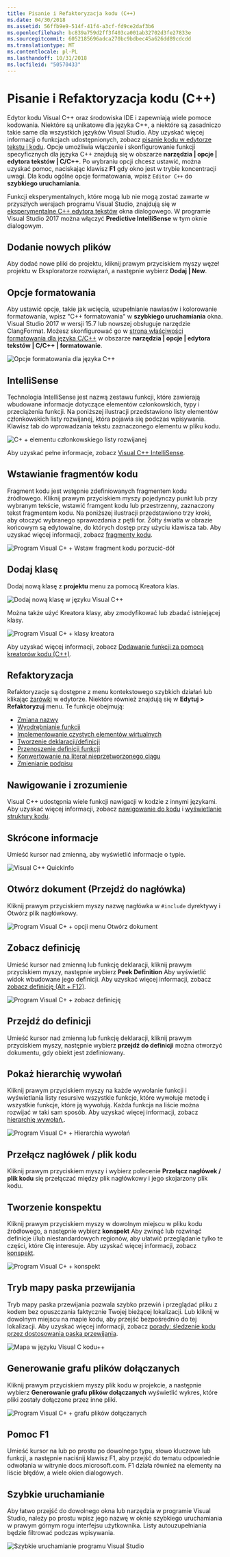 ```yaml
---
title: Pisanie i Refaktoryzacja kodu (C++)
ms.date: 04/30/2018
ms.assetid: 56ffb9e9-514f-41f4-a3cf-fd9ce2daf3b6
ms.openlocfilehash: bc839a759d2ff3f403ca001ab32702d3fe27833e
ms.sourcegitcommit: 6052185696adca270bc9bdbec45a626dd89cdcdd
ms.translationtype: MT
ms.contentlocale: pl-PL
ms.lasthandoff: 10/31/2018
ms.locfileid: "50570433"
---
```

# <a name="writing-and-refactoring-code-c"></a>Pisanie i Refaktoryzacja kodu (C++)

Edytor kodu Visual C++ oraz środowiska IDE i zapewniają wiele pomoce kodowania. Niektóre są unikatowe dla języka C++, a niektóre są zasadniczo takie same dla wszystkich języków Visual Studio. Aby uzyskać więcej informacji o funkcjach udostępnionych, zobacz [pisanie kodu w edytorze tekstu i kodu](/visualstudio/ide/writing-code-in-the-code-and-text-editor). Opcje umożliwia włączenie i skonfigurowanie funkcji specyficznych dla języka C++ znajdują się w obszarze **narzędzia &#124; opcje &#124; edytora tekstów &#124; C/C++**. Po wybraniu opcji chcesz ustawić, można uzyskać pomoc, naciskając klawisz **F1** gdy okno jest w trybie koncentracji uwagi. Dla kodu ogólne opcje formatowania, wpisz `Editor C++` do **szybkiego uruchamiania**.

Funkcji eksperymentalnych, które mogą lub nie mogą zostać zawarte w przyszłych wersjach programu Visual Studio, znajdują się w [eksperymentalne C++ edytora tekstów](/visualstudio/ide/reference/options-text-editor-c-cpp-experimental) okna dialogowego. W programie Visual Studio 2017 można włączyć **Predictive IntelliSense** w tym oknie dialogowym.

## <a name="adding-new-files"></a>Dodanie nowych plików

Aby dodać nowe pliki do projektu, kliknij prawym przyciskiem myszy węzeł projektu w Eksploratorze rozwiązań, a następnie wybierz **Dodaj &#124; New**.

## <a name="formatting-options"></a>Opcje formatowania

Aby ustawić opcje, takie jak wcięcia, uzupełnianie nawiasów i kolorowanie formatowania, wpisz "C++ formatowania" w **szybkiego uruchamiania** okna. Visual Studio 2017 w wersji 15.7 lub nowszej obsługuje narzędzie ClangFormat. Możesz skonfigurować go w [strona właściwości formatowania dla języka C/C++](/visualstudio/ide/reference/options-text-editor-c-cpp-formatting) w obszarze **narzędzia &#124; opcje &#124; edytora tekstów &#124; C/C++ &#124; formatowanie**.

![Opcje formatowania dla języka C++](media/cpp-formatting-options.png)

## <a name="intellisense"></a>IntelliSense

Technologia IntelliSense jest nazwą zestawu funkcji, które zawierają wbudowane informacje dotyczące elementów członkowskich, typy i przeciążenia funkcji. Na poniższej ilustracji przedstawiono listy elementów członkowskich listy rozwijanej, która pojawia się podczas wpisywania. Klawisz tab do wprowadzania tekstu zaznaczonego elementu w pliku kodu.

![C&#43; &#43; elementu członkowskiego listy rozwijanej](../ide/media/vs2015_cpp_statement_completion.png "vs2015_cpp_statement_completion")

Aby uzyskać pełne informacje, zobacz [Visual C++ IntelliSense](/visualstudio/ide/visual-cpp-intellisense).

## <a name="insert-snippets"></a>Wstawianie fragmentów kodu

Fragment kodu jest wstępnie zdefiniowanych fragmentem kodu źródłowego. Kliknij prawym przyciskiem myszy pojedynczy punkt lub przy wybranym tekście, wstawić framgent kodu lub przestrzenny, zaznaczony tekst fragmentem kodu. Na poniższej ilustracji przedstawiono trzy kroki, aby otoczyć wybranego sprawozdania z pętli for. Żółty światła w obrazie końcowym są edytowalne, do których dostęp przy użyciu klawisza tab. Aby uzyskać więcej informacji, zobacz [fragmenty kodu](/visualstudio/ide/code-snippets).

![Program Visual C&#43; &#43; Wstaw fragment kodu porzucić&#45;dół](../ide/media/vs2015_cpp_surround_with.png "vs2015_cpp_surround_with")

## <a name="add-class"></a>Dodaj klasę

Dodaj nową klasę z **projektu** menu za pomocą Kreatora klas.

![Dodaj nową klasę w języku Visual C&#43;&#43;](../ide/media/vs2015_cpp_add_class.png "vs2015_cpp_add_class")

Można także użyć Kreatora klasy, aby zmodyfikować lub zbadać istniejącej klasy.

![Program Visual C&#43; &#43; klasy kreatora](../ide/media/vs2015_cpp_class_wizard.png "vs2015_cpp_class_wizard")

Aby uzyskać więcej informacji, zobacz [Dodawanie funkcji za pomocą kreatorów kodu (C++)](../ide/adding-functionality-with-code-wizards-cpp.md).

## <a name="refactoring"></a>Refaktoryzacja

Refaktoryzacje są dostępne z menu kontekstowego szybkich działań lub klikając [żarówki](/visualstudio/ide/perform-quick-actions-with-light-bulbs) w edytorze.  Niektóre również znajdują się w **Edytuj > Refaktoryzuj** menu.  Te funkcje obejmują:

* [Zmiana nazwy](refactoring/rename.md)
* [Wyodrębnianie funkcji](refactoring/extract-function.md)
* [Implementowanie czystych elementów wirtualnych](refactoring/implement-pure-virtuals.md)
* [Tworzenie deklaracji/definicji](refactoring/create-declaration-definition.md)
* [Przenoszenie definicji funkcji](refactoring/move-definition-location.md)
* [Konwertowanie na literał nieprzetworzonego ciągu](refactoring/convert-to-raw-string-literal.md)
* [Zmienianie podpisu](refactoring/change-signature.md)

## <a name="navigate-and-understand"></a>Nawigowanie i zrozumienie

Visual C++ udostępnia wiele funkcji nawigacji w kodzie z innymi językami. Aby uzyskać więcej informacji, zobacz [nawigowanie do kodu](/visualstudio/ide/navigating-code) i [wyświetlanie struktury kodu](/visualstudio/ide/viewing-the-structure-of-code).

## <a name="quickinfo"></a>Skrócone informacje

Umieść kursor nad zmienną, aby wyświetlić informacje o typie.

![Visual C&#43;&#43; QuickInfo](../ide/media/vs2015_cpp_quickinfo.png "vs2015_cpp_quickInfo")

## <a name="open-document-navigate-to-header"></a>Otwórz dokument (Przejdź do nagłówka)

Kliknij prawym przyciskiem myszy nazwę nagłówka w `#include` dyrektywy i Otwórz plik nagłówkowy.

![Program Visual C&#43; &#43; opcji menu Otwórz dokument](../ide/media/vs2015_cpp_open_document.png "vs2015_cpp_open_document")

## <a name="peek-definition"></a>Zobacz definicję

Umieść kursor nad zmienną lub funkcję deklaracji, kliknij prawym przyciskiem myszy, następnie wybierz **Peek Definition** Aby wyświetlić widok wbudowane jego definicji. Aby uzyskać więcej informacji, zobacz [zobacz definicję (Alt + F12)](/visualstudio/ide/how-to-view-and-edit-code-by-using-peek-definition-alt-plus-f12).

![Program Visual C&#43; &#43; zobacz definicję](../ide/media/vs2015_cpp_peek_definition.png "vs2015_cpp_peek_definition")

## <a name="go-to-definition"></a>Przejdź do definicji

Umieść kursor nad zmienną lub funkcję deklaracji, kliknij prawym przyciskiem myszy, następnie wybierz **przejdź do definicji** można otworzyć dokumentu, gdy obiekt jest zdefiniowany.

## <a name="view-call-hierarchy"></a>Pokaż hierarchię wywołań

Kliknij prawym przyciskiem myszy na każde wywołanie funkcji i wyświetlania listy resursive wszystkie funkcje, które wywołuje metodę i wszystkie funkcje, które ją wywołują. Każda funkcja na liście można rozwijać w taki sam sposób. Aby uzyskać więcej informacji, zobacz [hierarchię wywołań,](/visualstudio/ide/reference/call-hierarchy).

![Program Visual C&#43; &#43; Hierarchia wywołań](../ide/media/vs2015_cpp_call_hierarchy.png "vs2015_cpp_call_hierarchy")

## <a name="toggle-header--code-file"></a>Przełącz nagłówek / plik kodu

Kliknij prawym przyciskiem myszy i wybierz polecenie **Przełącz nagłówek / plik kodu** się przełączać między plik nagłówkowy i jego skojarzony plik kodu.

## <a name="outlining"></a>Tworzenie konspektu

Kliknij prawym przyciskiem myszy w dowolnym miejscu w pliku kodu źródłowego, a następnie wybierz **konspekt** Aby zwinąć lub rozwinąć definicje i/lub niestandardowych regionów, aby ułatwić przeglądanie tylko te części, które Cię interesuje. Aby uzyskać więcej informacji, zobacz [konspekt](/visualstudio/ide/outlining).

![Program Visual C&#43; &#43; konspekt](../ide/media/vs2015_cpp_outlining.png "vs2015_cpp_outlining")

## <a name="scrollbar-map-mode"></a>Tryb mapy paska przewijania

Tryb mapy paska przewijania pozwala szybko przewiń i przeglądać pliku z kodem bez opuszczania faktycznie Twojej bieżącej lokalizacji. Lub kliknij w dowolnym miejscu na mapie kodu, aby przejść bezpośrednio do tej lokalizacji. Aby uzyskać więcej informacji, zobacz [porady: śledzenie kodu przez dostosowania paska przewijania](/visualstudio/ide/how-to-track-your-code-by-customizing-the-scrollbar).

![Mapa w języku Visual C kodu&#43;&#43;](../ide/media/vs2015_cpp_code_map.png "vs2015_cpp_code_map")

## <a name="generate-graph-of-include-files"></a>Generowanie grafu plików dołączanych

Kliknij prawym przyciskiem myszy plik kodu w projekcie, a następnie wybierz **Generowanie grafu plików dołączanych** wyświetlić wykres, które pliki zostały dołączone przez inne pliki.

![Program Visual C&#43; &#43; grafu plików dołączanych](../ide/media/vs2015_cpp_include_graph.png "vs2015_cpp_include_graph")

## <a name="f1-help"></a>Pomoc F1

Umieść kursor na lub po prostu po dowolnego typu, słowo kluczowe lub funkcji, a następnie naciśnij klawisz F1, aby przejść do tematu odpowiednie odwołania w witrynie docs.microsoft.com. F1 działa również na elementy na liście błędów, a wiele okien dialogowych.

## <a name="quick-launch"></a>Szybkie uruchamianie

Aby łatwo przejść do dowolnego okna lub narzędzia w programie Visual Studio, należy po prostu wpisz jego nazwę w oknie szybkiego uruchamiania w prawym górnym rogu interfejsu użytkownika. Listy autouzupełniania będzie filtrować podczas wpisywania.

![Szybkie uruchamianie programu Visual Studio](../ide/media/vs2015_cpp_quick_launch.png "vs2015_cpp_quick_launch")
